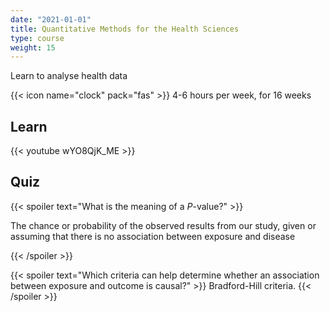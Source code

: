 ```yaml
---
date: "2021-01-01"
title: Quantitative Methods for the Health Sciences
type: course
weight: 15
---
```


Learn to analyse health data

<!--more-->

{{< icon name="clock" pack="fas" >}} 4-6 hours per week, for 16 weeks

## Learn

{{< youtube wYO8QjK_ME >}}

## Quiz

{{< spoiler text="What is the meaning of a *P*-value?" >}}

The chance or probability of the observed results from our study, given or assuming
that there is no association between exposure and disease

{{< /spoiler >}}

{{< spoiler text="Which criteria can help determine whether an association between exposure and outcome is causal?" >}}
Bradford-Hill criteria.
{{< /spoiler >}}
